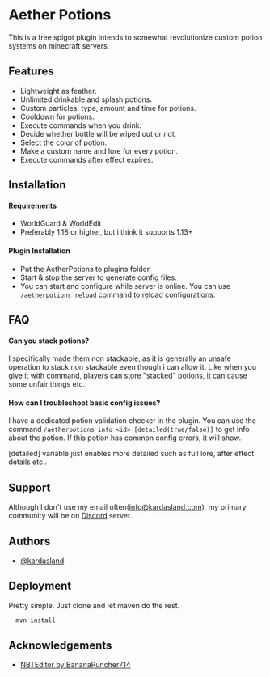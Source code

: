 
# Aether Potions

This is a free spigot plugin intends to somewhat revolutionize custom potion systems on minecraft servers.




## Features

- Lightweight as feather.
- Unlimited drinkable and splash potions.
- Custom particles; type, amount and time for potions.
- Cooldown for potions.
- Execute commands when you drink.
- Decide whether bottle will be wiped out or not.
- Select the color of potion.
- Make a custom name and lore for every potion.
- Execute commands after effect expires.


## Installation

#### Requirements
- WorldGuard & WorldEdit
- Preferably 1.18 or higher, but i think it supports 1.13+
#### Plugin Installation
- Put the AetherPotions to plugins folder.
- Start & stop the server to generate config files.
- You can start and configure while server is online. You can use `/aetherpotions reload` command to reload configurations.
## FAQ

#### Can you stack potions?
I specifically made them non stackable, as it is generally an unsafe operation to stack non stackable even though i can allow it. Like when you give it with command, players can store "stacked" potions, it can cause some unfair things etc..

#### How can I troubleshoot basic config issues?

I have a dedicated potion validation checker in the plugin. You can use the command `/aetherpotions info <id> [detailed(true/false)]` to get info about the potion. If this potion has common config errors, it will show.

[detailed] variable just enables more detailed such as full lore, after effect details etc..


## Support

Although I don't use my email often(info@kardasland.com), my primary community will be on [Discord](https://discord.gg/SMJBw55Fbh) server.


## Authors

- [@kardasland](https://www.github.com/kardasland)


## Deployment

Pretty simple. Just clone and let maven do the rest.

```bash
  mvn install
```


## Acknowledgements

- [NBTEditor by BananaPuncher714](https://github.com/BananaPuncher714/NBTEditor)

